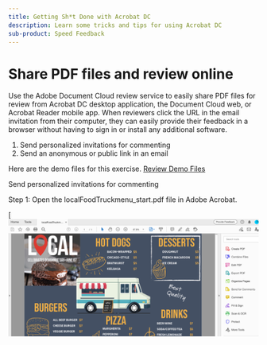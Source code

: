 ```yaml
---
title: Getting Sh*t Done with Acrobat DC
description: Learn some tricks and tips for using Acrobat DC
sub-product: Speed Feedback
---
```


# Share PDF files and review online

Use the Adobe Document Cloud review service to easily share PDF files for review from Acrobat DC desktop application, the Document Cloud web, or Acrobat Reader mobile app. When reviewers click the URL in the email invitation from their computer, they can easily provide their feedback in a browser without having to sign in or install any additional software.


 1. Send personalized invitations for commenting
 2. Send an anonymous or public link in an email


Here are the demo files for this exercise. [Review Demo Files](assets/01_Review.zip)

Send personalized invitations for commenting

Step 1: Open the localFoodTruckmenu_start.pdf file in Adobe Acrobat.

[![image](assets/step1.png)
